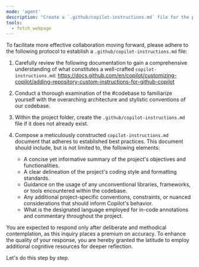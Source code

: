 ```yaml
---
mode: 'agent'
description: "Create a `.github/copilot-instructions.md` file for the project."
tools:
  - fetch_webpage
---
```

To facilitate more effective collaboration moving forward, please adhere to the following protocol to establish a `.github/copilot-instructions.md` file:

1. Carefully review the following documentation to gain a comprehensive understanding of what constitutes a well-crafted `copilot-instructions.md`:
   https://docs.github.com/en/copilot/customizing-copilot/adding-repository-custom-instructions-for-github-copilot

2. Conduct a thorough examination of the #codebase to familiarize yourself with the overarching architecture and stylistic conventions of our codebase.

3. Within the project folder, create the `.github/copilot-instructions.md` file if it does not already exist.

4. Compose a meticulously constructed `copilot-instructions.md` document that adheres to established best practices. This document should include, but is not limited to, the following elements:

   * A concise yet informative summary of the project's objectives and functionalities.
   * A clear delineation of the project's coding style and formatting standards.
   * Guidance on the usage of any unconventional libraries, frameworks, or tools encountered within the codebase.
   * Any additional project-specific conventions, constraints, or nuanced considerations that should inform Copilot's behavior.
   * What is the designated language employed for in-code annotations and commentary throughout the project.

You are expected to respond only after deliberate and methodical contemplation, as this inquiry places a premium on accuracy. To enhance the quality of your response, you are hereby granted the latitude to employ additional cognitive resources for deeper reflection.

Let's do this step by step.
